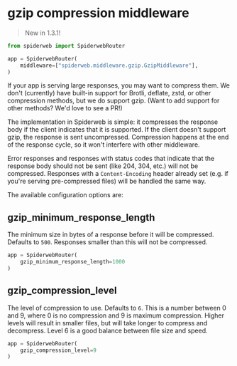 # gzip compression middleware

> New in 1.3.1!

```python
from spiderweb import SpiderwebRouter

app = SpiderwebRouter(
    middleware=["spiderweb.middleware.gzip.GzipMiddleware"],
)
```

If your app is serving large responses, you may want to compress them. We don't (currently) have built-in support for Brotli, deflate, zstd, or other compression methods, but we do support gzip. (Want to add support for other methods? We'd love to see a PR!)

The implementation in Spiderweb is simple: it compresses the response body if the client indicates that it is supported. If the client doesn't support gzip, the response is sent uncompressed. Compression happens at the end of the response cycle, so it won't interfere with other middleware.

Error responses and responses with status codes that indicate that the response body should not be sent (like 204, 304, etc.) will not be compressed. Responses with a `Content-Encoding` header already set (e.g. if you're serving pre-compressed files) will be handled the same way.

The available configuration options are:

## gzip_minimum_response_length

The minimum size in bytes of a response before it will be compressed. Defaults to `500`. Responses smaller than this will not be compressed.

```python
app = SpiderwebRouter(
    gzip_minimum_response_length=1000
)
```

## gzip_compression_level

The level of compression to use. Defaults to `6`. This is a number between 0 and 9, where 0 is no compression and 9 is maximum compression. Higher levels will result in smaller files, but will take longer to compress and decompress. Level 6 is a good balance between file size and speed.

```python
app = SpiderwebRouter(
    gzip_compression_level=9
)
```
